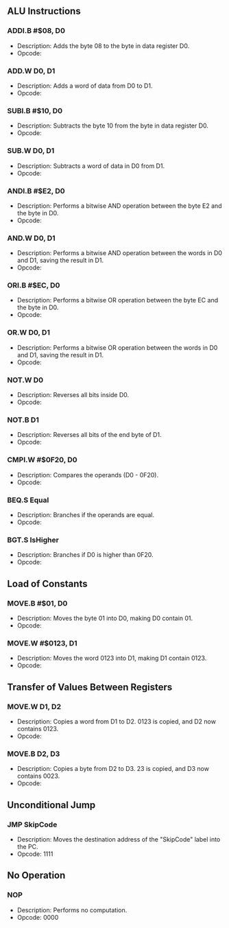 ## ALU Instructions

### ADDI.B #$08, D0
- Description: Adds the byte 08 to the byte in data register D0.
- Opcode: 

### ADD.W D0, D1
- Description: Adds a word of data from D0 to D1.
- Opcode: 

### SUBI.B #$10, D0
- Description: Subtracts the byte 10 from the byte in data register D0.
- Opcode: 

### SUB.W D0, D1
- Description: Subtracts a word of data in D0 from D1.
- Opcode: 

### ANDI.B #$E2, D0
- Description: Performs a bitwise AND operation between the byte E2 and the byte in D0.
- Opcode: 

### AND.W D0, D1
- Description: Performs a bitwise AND operation between the words in D0 and D1, saving the result in D1.
- Opcode: 

### ORI.B #$EC, D0
- Description: Performs a bitwise OR operation between the byte EC and the byte in D0.
- Opcode: 

### OR.W D0, D1
- Description: Performs a bitwise OR operation between the words in D0 and D1, saving the result in D1.
- Opcode: 

### NOT.W D0
- Description: Reverses all bits inside D0.
- Opcode: 

### NOT.B D1
- Description: Reverses all bits of the end byte of D1.
- Opcode: 

### CMPI.W #$0F20, D0
- Description: Compares the operands (D0 - 0F20).
- Opcode: 

### BEQ.S Equal
- Description: Branches if the operands are equal.
- Opcode: 

### BGT.S IsHigher
- Description: Branches if D0 is higher than 0F20.
- Opcode: 

## Load of Constants

### MOVE.B #$01, D0
- Description: Moves the byte 01 into D0, making D0 contain 01.
- Opcode: 

### MOVE.W #$0123, D1
- Description: Moves the word 0123 into D1, making D1 contain 0123.
- Opcode: 

## Transfer of Values Between Registers

### MOVE.W D1, D2
- Description: Copies a word from D1 to D2. 0123 is copied, and D2 now contains 0123.
- Opcode: 

### MOVE.B D2, D3
- Description: Copies a byte from D2 to D3. 23 is copied, and D3 now contains 0023.
- Opcode: 

## Unconditional Jump

### JMP SkipCode
- Description: Moves the destination address of the "SkipCode" label into the PC.
- Opcode: 1111

## No Operation

### NOP
- Description: Performs no computation.
- Opcode: 0000
